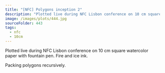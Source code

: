 ```yaml
---
title: "[NFC] Polygons inception 2"
description: "Plotted live during NFC Lisbon conference on 10 cm square watercolor paper with fountain pen."
image: /images/plots/444.jpg
sourceFolder: 443
tags:
  - nfc
  - 10cm
---
```


Plotted live during NFC Lisbon conference on 10 cm square watercolor paper with fountain pen. Fire and ice ink.

Packing polygons recursively.
